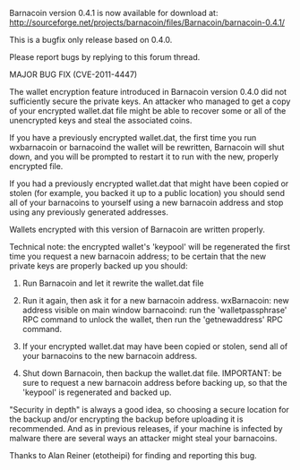 Barnacoin version 0.4.1 is now available for download at:
http://sourceforge.net/projects/barnacoin/files/Barnacoin/barnacoin-0.4.1/

This is a bugfix only release based on 0.4.0.

Please report bugs by replying to this forum thread.

MAJOR BUG FIX  (CVE-2011-4447)

The wallet encryption feature introduced in Barnacoin version 0.4.0 did not sufficiently secure the private keys. An attacker who
managed to get a copy of your encrypted wallet.dat file might be able to recover some or all of the unencrypted keys and steal the
associated coins.

If you have a previously encrypted wallet.dat, the first time you run wxbarnacoin or barnacoind the wallet will be rewritten, Barnacoin will
shut down, and you will be prompted to restart it to run with the new, properly encrypted file.

If you had a previously encrypted wallet.dat that might have been copied or stolen (for example, you backed it up to a public
location) you should send all of your barnacoins to yourself using a new barnacoin address and stop using any previously generated addresses.

Wallets encrypted with this version of Barnacoin are written properly.

Technical note: the encrypted wallet's 'keypool' will be regenerated the first time you request a new barnacoin address; to be certain that the
new private keys are properly backed up you should:

1. Run Barnacoin and let it rewrite the wallet.dat file

2. Run it again, then ask it for a new barnacoin address.
wxBarnacoin: new address visible on main window
barnacoind: run the 'walletpassphrase' RPC command to unlock the wallet,  then run the 'getnewaddress' RPC command.

3. If your encrypted wallet.dat may have been copied or stolen, send all of your barnacoins to the new barnacoin address.

4. Shut down Barnacoin, then backup the wallet.dat file.
IMPORTANT: be sure to request a new barnacoin address before backing up, so that the 'keypool' is regenerated and backed up.

"Security in depth" is always a good idea, so choosing a secure location for the backup and/or encrypting the backup before uploading it is recommended. And as in previous releases, if your machine is infected by malware there are several ways an attacker might steal your barnacoins.

Thanks to Alan Reiner (etotheipi) for finding and reporting this bug.
